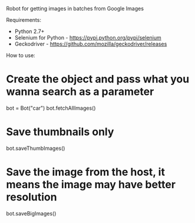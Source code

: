 Robot for getting images in batches from Google Images

Requirements:
- Python 2.7+
- Selenium for Python - https://pypi.python.org/pypi/selenium
- Geckodriver - https://github.com/mozilla/geckodriver/releases

How to use:
# Create the object and pass what you wanna search as a parameter
bot = Bot("car")
bot.fetchAllImages()
# Save thumbnails only
bot.saveThumbImages()
# Save the image from the host, it means the image may have better resolution
bot.saveBigImages()
